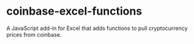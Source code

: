 # coinbase-excel-functions
A JavaScript add-in for Excel that adds functions to pull cryptocurrency prices from coinbase.
